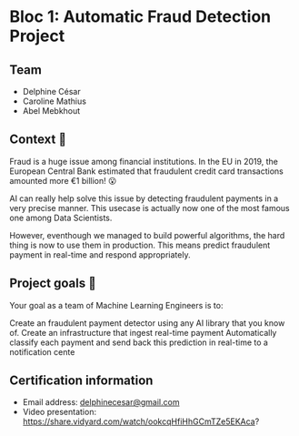 # Bloc 1: Automatic Fraud Detection Project

## Team
* Delphine César
* Caroline Mathius
* Abel Mebkhout

## Context 📇

Fraud is a huge issue among financial institutions. In the EU in 2019, the European Central Bank estimated that fraudulent credit card transactions amounted more €1 billion! 😮

AI can really help solve this issue by detecting fraudulent payments in a very precise manner. This usecase is actually now one of the most famous one among Data Scientists.

However, eventhough we managed to build powerful algorithms, the hard thing is now to use them in production. This means predict fraudulent payment in real-time and respond appropriately.

## Project goals 🎯

Your goal as a team of Machine Learning Engineers is to:

Create an fraudulent payment detector using any AI library that you know of.
Create an infrastructure that ingest real-time payment
Automatically classify each payment and send back this prediction in real-time to a notification cente

## Certification information
* Email address: delphinecesar@gmail.com
* Video presentation: https://share.vidyard.com/watch/ookcqHfiHhGCmTZe5EKAca?
